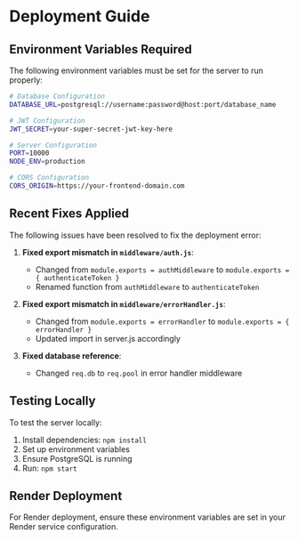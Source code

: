 # Deployment Guide

## Environment Variables Required

The following environment variables must be set for the server to run properly:

```bash
# Database Configuration
DATABASE_URL=postgresql://username:password@host:port/database_name

# JWT Configuration  
JWT_SECRET=your-super-secret-jwt-key-here

# Server Configuration
PORT=10000
NODE_ENV=production

# CORS Configuration
CORS_ORIGIN=https://your-frontend-domain.com
```

## Recent Fixes Applied

The following issues have been resolved to fix the deployment error:

1. **Fixed export mismatch in `middleware/auth.js`**: 
   - Changed from `module.exports = authMiddleware` to `module.exports = { authenticateToken }`
   - Renamed function from `authMiddleware` to `authenticateToken`

2. **Fixed export mismatch in `middleware/errorHandler.js`**:
   - Changed from `module.exports = errorHandler` to `module.exports = { errorHandler }`
   - Updated import in server.js accordingly

3. **Fixed database reference**:
   - Changed `req.db` to `req.pool` in error handler middleware

## Testing Locally

To test the server locally:

1. Install dependencies: `npm install`
2. Set up environment variables
3. Ensure PostgreSQL is running
4. Run: `npm start`

## Render Deployment

For Render deployment, ensure these environment variables are set in your Render service configuration. 